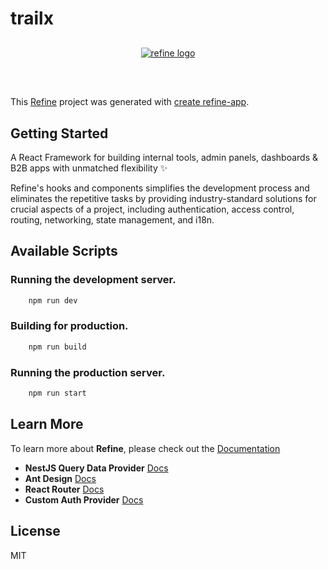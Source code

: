 # trailx

<div align="center" style="margin: 30px;">
    <a href="https://refine.dev">
    <img alt="refine logo" src="https://refine.ams3.cdn.digitaloceanspaces.com/readme/refine-readme-banner.png">
    </a>
</div>
<br/>

This [Refine](https://github.com/refinedev/refine) project was generated with [create refine-app](https://github.com/refinedev/refine/tree/master/packages/create-refine-app).

## Getting Started

A React Framework for building internal tools, admin panels, dashboards & B2B apps with unmatched flexibility ✨

Refine's hooks and components simplifies the development process and eliminates the repetitive tasks by providing industry-standard solutions for crucial aspects of a project, including authentication, access control, routing, networking, state management, and i18n.

## Available Scripts

### Running the development server.

```bash
    npm run dev
```

### Building for production.

```bash
    npm run build
```

### Running the production server.

```bash
    npm run start
```

## Learn More

To learn more about **Refine**, please check out the [Documentation](https://refine.dev/docs)

- **NestJS Query Data Provider** [Docs](https://refine.dev/docs/core/providers/data-provider/#overview)
- **Ant Design** [Docs](https://refine.dev/docs/ui-frameworks/antd/tutorial/)
- **React Router** [Docs](https://refine.dev/docs/core/providers/router-provider/)
- **Custom Auth Provider** [Docs](https://refine.dev/docs/core/providers/auth-provider/)

## License

MIT

